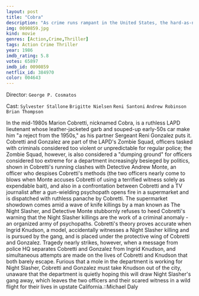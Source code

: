 ```yaml
---
layout: post
title: "Cobra"
description: "As crime runs rampant in the United States, the hard-as-nails LAPD Lieutenant, Marion Cobra Cobretti, is the only cure for the crime-infested urban jungle of Los Angeles. In the meantime, a string of seemingly unconnected and unmotivated random assaults on civilians will soon drag the hardened officer into a violent war against the psychopaths of the secret organisation named The New World. With the criminal society's sole purpose to weed out the weak, Cobra will escort an important witness--the young model, Ingrid--out of town to protect h.."
img: 0090859.jpg
kind: movie
genres: [Action,Crime,Thriller]
tags: Action Crime Thriller 
year: 1986
imdb_rating: 5.8
votes: 65897
imdb_id: 0090859
netflix_id: 384970
color: 004643
---
```

Director: `George P. Cosmatos`  

Cast: `Sylvester Stallone` `Brigitte Nielsen` `Reni Santoni` `Andrew Robinson` `Brian Thompson` 

In the mid-1980s Marion Cobretti, nicknamed Cobra, is a ruthless LAPD lieutenant whose leather-jacketed garb and souped-up early-50s car make him "a reject from the 1950s," as his partner Sergeant Reni Gonzalez puts it. Cobretti and Gonzalez are part of the LAPD's Zombie Squad, officers tasked with criminals considered too violent or unpredictable for regular police; the Zombie Squad, however, is also considered a "dumping ground" for officers considered too extreme for a department increasingly besieged by politics, shown in Cobretti's running clashes with Detective Andrew Monte, an officer who despises Cobretti's methods (the two officers nearly come to blows when Monte accuses Cobretti of using a terrified witness solely as expendable bait), and also in a confrontation between Cobretti and a TV journalist after a gun-wielding psychopath opens fire in a supermarket and is dispatched with ruthless panache by Cobretti. The supermarket showdown comes amid a wave of knife killings by a man known as The Night Slasher, and Detective Monte stubbornly refuses to heed Cobretti's warning that the Night Slasher killings are the work of a criminal anomaly - an organized army of psychopaths. Cobretti's theory proves accurate when Ingrid Knudson, a model, accidentally witnesses a Night Slasher killing and is pursued by the gang, and is placed under the protective wing of Cobretti and Gonzalez. Tragedy nearly strikes, however, when a message from police HQ separates Cobretti and Gonzalez from Ingrid Knudson, and simultaneous attempts are made on the lives of Cobretti and Knudson that both barely escape. Furious that a mole in the department is working for Night Slasher, Cobretti and Gonzalez must take Knudson out of the city, unaware that the department is quietly hoping this will draw Night Slasher's gang away, which leaves the two officers and their scared witness in a wild flight for their lives in upstate California.::Michael Daly